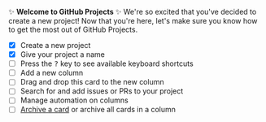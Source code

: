 :sparkles: **Welcome to GitHub Projects** :sparkles:
We're so excited that you've decided to create a new project! Now that you're here, let's make sure you know how to get the most out of GitHub Projects.
- [x] Create a new project
- [x] Give your project a name
- [ ] Press the <kbd>?</kbd> key to see available keyboard shortcuts
- [ ] Add a new column
- [ ] Drag and drop this card to the new column
- [ ] Search for and add issues or PRs to your project
- [ ] Manage automation on columns
- [ ] [Archive a card](https://docs.github.com/articles/archiving-cards-on-a-project-board/) or archive all cards in a column
